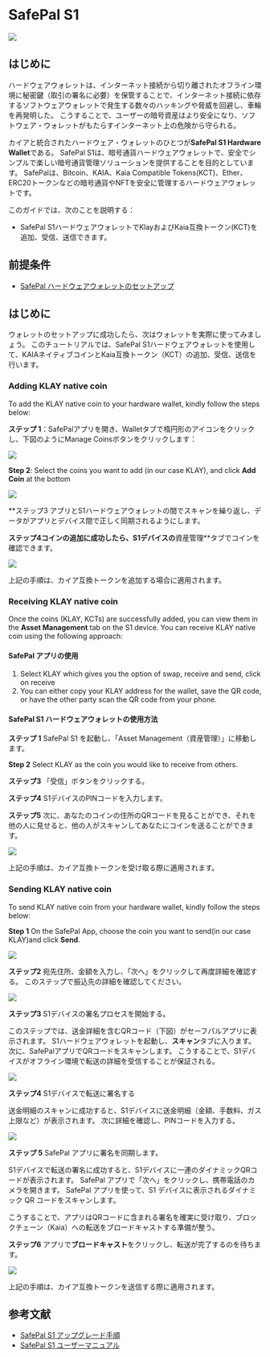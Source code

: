 # SafePal S1

![](/img/banners/kaia-safepal.png)

## はじめに<a id="introduction"></a>

ハードウェアウォレットは、インターネット接続から切り離されたオフライン環境に秘密鍵（取引の署名に必要）を保管することで、インターネット接続に依存するソフトウェアウォレットで発生する数々のハッキングや脅威を回避し、車輪を再発明した。 こうすることで、ユーザーの暗号資産はより安全になり、ソフトウェア・ウォレットがもたらすインターネット上の危険から守られる。

カイアと統合されたハードウェア・ウォレットのひとつが**SafePal S1 Hardware Wallet**である。 SafePal S1は、暗号通貨ハードウェアウォレットで、安全でシンプルで楽しい暗号通貨管理ソリューションを提供することを目的としています。 SafePalは、Bitcoin、KAIA、Kaia Compatible Tokens(KCT)、Ether、ERC20トークンなどの暗号通貨やNFTを安全に管理するハードウェアウォレットです。

このガイドでは、次のことを説明する：

- SafePal S1ハードウェアウォレットでKlayおよびKaia互換トークン(KCT)を追加、受信、送信できます。

## 前提条件<a id="prerequisites"></a>

- [SafePal ハードウェアウォレットのセットアップ](https://safepalsupport.zendesk.com/hc/en-us/articles/360046051752)

## はじめに<a id="getting-started"></a>

ウォレットのセットアップに成功したら、次はウォレットを実際に使ってみましょう。 このチュートリアルでは、SafePal S1ハードウェアウォレットを使用して、KAIAネイティブコインとKaia互換トークン（KCT）の追加、受信、送信を行います。

### Adding KLAY native coin <a id="adding-klay-native-coin"></a>

To add the KLAY native coin to your hardware wallet, kindly follow the steps below:

**ステップ 1**：SafePalアプリを開き、Walletタブで楕円形のアイコンをクリックし、下図のようにManage Coinsボタンをクリックします：

![](/img/build/tools/step1-add-klay.png)

**Step 2**: Select the coins you want to add (in our case KLAY), and click **Add Coin** at the bottom

![](/img/build/tools/step2-add-klay.png)

\*\*ステップ3  アプリとS1ハードウェアウォレットの間でスキャンを繰り返し、データがアプリとデバイス間で正しく同期されるようにします。

**ステップ4コインの追加に成功したら、S1デバイスの**資産管理\*\*タブでコインを確認できます。

![](/img/build/tools/step4-add-klay.png)

上記の手順は、カイア互換トークンを追加する場合に適用されます。

### Receiving KLAY native coin  <a id="receiving-klay-native-coin"></a>

Once the coins (KLAY, KCTs) are successfully added, you can view them in the **Asset Management** tab on the S1 device. You can receive KLAY native coin using the following approach:

#### SafePal アプリの使用

1. Select KLAY which gives you the option of swap, receive and send, click on receive
2. You can either copy your KLAY address for the wallet, save the QR code, or have the other party scan the QR code from your phone.

#### SafePal S1 ハードウェアウォレットの使用方法

**ステップ 1** SafePal S1 を起動し、「Asset Management（資産管理）」に移動します。

**Step 2** Select KLAY as the coin you would like to receive from others.

**ステップ3** 「受信」ボタンをクリックする。

**ステップ4** S1デバイスのPINコードを入力します。

**ステップ5** 次に、あなたのコインの住所のQRコードを見ることができ、それを他の人に見せると、他の人がスキャンしてあなたにコインを送ることができます。

![](/img/build/tools/sphw-rec-banner.png)

上記の手順は、カイア互換トークンを受け取る際に適用されます。

### Sending KLAY native coin  <a id="sending-klay-native-coin"></a>

To send KLAY native coin from your hardware wallet, kindly follow the steps below:

**Step 1** On the SafePal App, choose the coin you want to send(in our case KLAY)and click **Send**.

![](/img/build/tools/step1-send-klay.png)

**ステップ2** 宛先住所、金額を入力し、「次へ」をクリックして再度詳細を確認する。 このステップで振込先の詳細を確認してください。

![](/img/build/tools/step2-send-klay.png)

**ステップ3** S1デバイスの署名プロセスを開始する。

このステップでは、送金詳細を含むQRコード（下図）がセーフパルアプリに表示されます。 S1ハードウェアウォレットを起動し、**スキャン**タブに入ります。 次に、SafePalアプリでQRコードをスキャンします。 こうすることで、S1デバイスがオフライン環境で転送の詳細を受信することが保証される。

![](/img/build/tools/step3-send-klay.png)

**ステップ4** S1デバイスで転送に署名する

送金明細のスキャンに成功すると、S1デバイスに送金明細（金額、手数料、ガス上限など）が表示されます。 次に詳細を確認し、PINコードを入力する。

![](/img/build/tools/step4-send-klay.png)

**ステップ 5** SafePal アプリに署名を同期します。

S1デバイスで転送の署名に成功すると、S1デバイスに一連のダイナミックQRコードが表示されます。 SafePal アプリで「次へ」をクリックし、携帯電話のカメラを開きます。 SafePal アプリを使って、S1 デバイスに表示されるダイナミック QR コードをスキャンします。

こうすることで、アプリはQRコードに含まれる署名を確実に受け取り、ブロックチェーン（Kaia）への転送をブロードキャストする準備が整う。

**ステップ6** アプリで**ブロードキャスト**をクリックし、転送が完了するのを待ちます。

![](/img/build/tools/step6-send-klay.png)

上記の手順は、カイア互換トークンを送信する際に適用されます。

## 参考文献 <a id="further-references"></a>

- [SafePal S1 アップグレード手順](https://www.safepal.com/en/upgrade/s1)
- [SafePal S1 ユーザーマニュアル](https://docs.safepal.io/safepal-hardware-wallet/user-manual)
